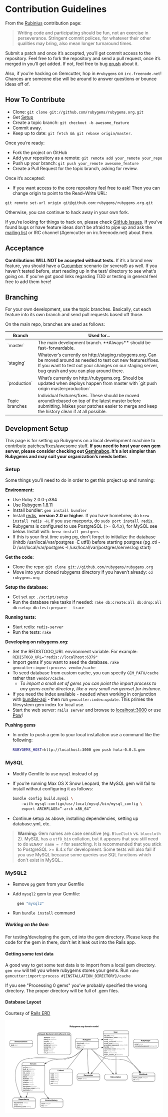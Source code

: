 Contribution Guidelines
=======================

From the [Rubinius](http://rubini.us/) contribution page:

> Writing code and participating should be fun, not an exercise in
> perseverance. Stringent commit polices, for whatever their other
> qualities may bring, also mean longer turnaround times.

Submit a patch and once it’s accepted, you’ll get commit access to the
repository. Feel free to fork the repository and send a pull request,
once it’s merged in you’ll get added. If not, feel free to bug
[qrush](http://github.com/qrush) about it.

Also, if you’re hacking on Gemcutter, hop in `#rubygems` on
`irc.freenode.net`! Chances are someone else will be around to answer
questions or bounce ideas off of.

How To Contribute
-----------------

* Clone: `git clone git://github.com/rubygems/rubygems.org.git`
* Get [Setup](#setup)
* Create a topic branch: `git checkout -b awesome_feature`
* Commit away.
* Keep up to date: `git fetch && git rebase origin/master`.

Once you’re ready:

* Fork the project on GitHub
* Add your repository as a remote: `git remote add your_remote your_repo`
* Push up your branch: `git push your_remote awesome_feature`
* Create a Pull Request for the topic branch, asking for review.

Once it’s accepted:

* If you want access to the core repository feel free to ask! Then you
can change origin to point to the Read+Write URL:

```
git remote set-url origin git@github.com:rubygems/rubygems.org.git
```

Otherwise, you can continue to hack away in your own fork.

If you’re looking for things to hack on, please check 
[GitHub Issues](http://github.com/rubygems/rubygems.org/issues). If you’ve
found bugs or have feature ideas don’t be afraid to pipe up and ask the
[mailing list](http://groups.google.com/group/gemcutter) or IRC channel
(#gemcutter on irc.freenode.net) about them.

Acceptance
----------

**Contributions WILL NOT be accepted without tests.** If it’s a brand
new feature, you should have a [Cucumber](http://cukes.info) scenario
(or several!) as well. If you haven't tested before, start reading up
in the test/ directory to see what's going on. If you've got good links
regarding TDD or testing in general feel free to add them here!

Branching
---------

For your own development, use the topic branches. Basically, cut each
feature into its own branch and send pull requests based off those.

On the main repo, branches are used as follows:

<table>
    <thead>
        <tr>
            <th>Branch</th>
            <th>Used for...</th>
        </tr>
    </thead>
    <tbody>
        <tr>
            <td>`master`</td>
            <td>The main development branch. **Always** should be fast-forwardable.</td>
        </tr>
        <tr>
            <td>`staging`</td>
            <td>
                Whatever’s currently on http://staging.rubygems.org. Can be
                moved around as needed to test out new features/fixes. If
                you want to test out your changes on our staging server, bug
                qrush and you can play around there.
            </td>
        </tr>
        <tr>
            <td>`production`</td>
            <td>
                What’s currently on http://rubygems.org. Should be updated
                when deploys happen from master with `git push origin master:production`
            </td>
        </tr>
        <tr>
            <td>Topic branches</td>
            <td>
                Individual features/fixes. These should be moved around/rebased
                on top of the latest master before submitting. Makes your
                patches easier to merge and keep the history clean if at all
                possible.
            </td>
        </tr>
    </tbody>
</table>

## Development Setup

This page is for setting up Rubygems on a local development machine to
contribute patches/fixes/awesome stuff. **If you need to host your own
gem server, please consider checking out
[Geminabox](http://github.com/geminabox/geminabox). It’s a lot simpler
than Rubygems and may suit your organization’s needs better.**

### Setup

Some things you’ll need to do in order to get this project up and
running:

**Environment:**

* Use Ruby 2.0.0-p384
* Use Rubygem 1.8.11
* Install bundler: `gem install bundler`
* Install [redis](http://github.com/antirez/redis),
    **version 2.0 or higher**. If you have homebrew,
    do `brew install redis -H`, if you use macports,
    do `sudo port install redis`.
* Rubygems is configured to use PostgreSQL (>= 8.4.x),
    for MySQL see below. Install with: `brew install postgres`
* If this is your first time using pg, don't forget to initialize the database (initdb /usr/local/var/postgres -E utf8) before starting postgres (pg_ctl -D /usr/local/var/postgres -l /usr/local/var/postgres/server.log start)

**Get the code:**

* Clone the repo: `git clone git://github.com/rubygems/rubygems.org`
* Move into your cloned rubygems directory if you haven’t already: 
    `cd rubygems.org`
    
**Setup the database:**

* Get set up: `./script/setup`
* Run the database rake tasks if needed: 
    `rake db:create:all db:drop:all db:setup db:test:prepare --trace`

**Running tests:**

* Start redis: `redis-server`
* Run the tests: `rake`

**Developing on rubygems.org:**

* Set the REDISTOGO_URL environment variable. For example:
    `REDISTOGO_URL="redis://localhost:6379"`
* Import gems if you want to seed the database. 
    `rake gemcutter:import:process vendor/cache`
* To seed database from custom cache, you can specify `GEM_PATH/cache` rather than `vendor/cache`.
    * _To import a small set of gems you can point the import process to any
        gems cache directory, like a very small `rvm` gemset for instance._
* If you need the index available - needed when working in conjunction
    with [bundler-api](http://github.com/rubygems/bundler-api) - then run
    `gemcutter:index:update`. This primes the filesystem gem index for
    local use.
* Start the web server: `rails server` and browse to
    [localhost:3000](http://localhost:3000) or use [Pow](http://pow.cx)!

**Pushing gems**

* In order to push a gem to your local installation use a command like
    the following:

    ``` bash
    RUBYGEMS_HOST=http://localhost:3000 gem push hola-0.0.3.gem
    ```

### MySQL

- Modify Gemfile to use `mysql` instead of `pg`
- If you’re running Max OS X Snow Leopard, the MySQL gem will fail to
    install without configuring it as follows:

    ``` bash
    bundle config build.mysql \
        —with-mysql-config=/usr/local/mysql/bin/mysql_config \
        export ARCHFLAGS=“-arch x86_64”
    ```

- Continue setup as above, installing dependencies, setting up
    database.yml, etc.

> **Warning:** Gem names are case sensitive (eg. `BlueCloth` vs.
> `bluecloth` 2). MySQL has a `utf8_bin` collation, but it appears
> that you still need to do `BINARY name = ?` for searching. 
> It is recommended that you stick to PostgreSQL >= 8.4.x 
> for development. Some tests will also fail if you use MySQL
> because some queries use SQL functions which don't exist in MySQL..

### MySQL2

* Remove `pg` gem from your Gemfile
* Add `mysql2` gem to your Gemfile:

     ``` ruby
       gem "mysql2"
     ```

* Run `bundle install` command

##### Working on the Gem

For testing/developing the gem, cd into the gem directory.
Please keep the code for the gem in there, don’t let it leak
out into the Rails app.

#### Getting some test data

A good way to get some test data is to import from a local gem directory.
`gem env` will tell you where rubygems stores your gems. Run
`rake gemcutter:import:process #{INSTALLATION_DIRECTORY}/cache`

If you see "Processing 0 gems" you’ve probably specified the wrong
directory. The proper directory will be full of .gem files.

#### Database Layout

Courtesy of [Rails ERD](http://rails-erd.rubyforge.org)

![Rubygems.org Domain Model](https://github.com/rubygems/rubygems.org/raw/master/doc/erd.png)
